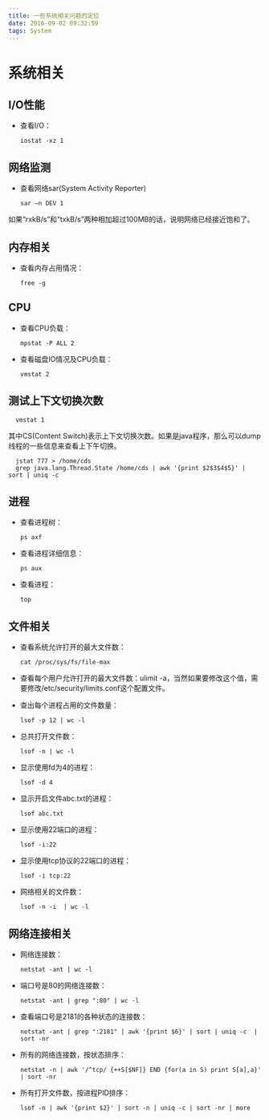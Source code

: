 ```yaml
---
title: 一些系统相关问题的定位
date: 2016-09-02 09:32:59
tags: System
---
```


# 系统相关

## I/O性能

* 查看I/O：

      iostat -xz 1

## 网络监测

* 查看网络sar(System Activity Reporter)

      sar –n DEV 1

如果“rxkB/s”和“txkB/s”两种相加超过100MB的话，说明网络已经接近饱和了。

## 内存相关

* 查看内存占用情况：

      free -g

## CPU

* 查看CPU负载：

      mpstat -P ALL 2

* 查看磁盘IO情况及CPU负载：

      vmstat 2

## 测试上下文切换次数

      vmstat 1

其中CS(Content Switch)表示上下文切换次数。如果是java程序，那么可以dump线程的一些信息来查看上下午切换。

      jstat 777 > /home/cds
      grep java.lang.Thread.State /home/cds | awk '{print $2$3$4$5}' | sort | uniq -c



## 进程

* 查看进程树：

      ps axf

* 查看进程详细信息：

      ps aux

* 查看进程：

      top

## 文件相关

* 查看系统允许打开的最大文件数：

      cat /proc/sys/fs/file-max

* 查看每个用户允许打开的最大文件数：ulimit -a，当然如果要修改这个值，需要修改/etc/security/limits.conf这个配置文件。

* 查出每个进程占用的文件数量：

      lsof -p 12 | wc -l

* 总共打开文件数：

      lsof -n | wc -l

* 显示使用fd为4的进程：

      lsof -d 4

* 显示开启文件abc.txt的进程：

      lsof abc.txt

* 显示使用22端口的进程：

      lsof -i:22

* 显示使用tcp协议的22端口的进程：

      lsof -i tcp:22

* 网络相关的文件数：

      lsof -n -i  | wc -l

## 网络连接相关

* 网络连接数：

      netstat -ant | wc -l

* 端口号是80的网络连接数：

      netstat -ant | grep ":80" | wc -l

* 查看端口号是2181的各种状态的连接数：

      netstat -ant | grep ":2181" | awk '{print $6}' | sort | uniq -c  | sort -nr

* 所有的网络连接数，按状态排序：

      netstat -n | awk '/^tcp/ {++S[$NF]} END {for(a in S) print S[a],a}' | sort -nr

* 所有打开文件数，按进程PID排序：

      lsof -n | awk '{print $2}' | sort -n | uniq -c | sort -nr | more
